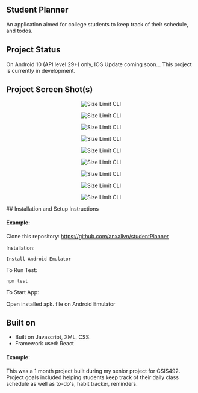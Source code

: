 ## Student Planner

An application aimed for college students to keep track of their schedule, and todos. 

## Project Status

On Android 10 (API level 29+) only, IOS Update coming soon...
This project is currently in development.

## Project Screen Shot(s)


<p align="center">
  <img src="./img/1.png" alt="Size Limit CLI" >
</p>
<p align="center">
  <img src="./img/2.png" alt="Size Limit CLI">
</p>
<p align="center">
  <img src="./img/3.png" alt="Size Limit CLI" >
</p>
<p align="center">
  <img src="./img/4.png" alt="Size Limit CLI" >
</p>
<p align="center">
  <img src="./img/5.png" alt="Size Limit CLI" >
</p>
<p align="center">
  <img src="./img/6.png" alt="Size Limit CLI" >
</p>
<p align="center">
  <img src="./img/7.png" alt="Size Limit CLI" >
</p>
<p align="center">
  <img src="./img/8.png" alt="Size Limit CLI" >
</p>
<p align="center">
  <img src="./img/9.png" alt="Size Limit CLI" >
</p>
## Installation and Setup Instructions

#### Example:  

Clone this repository: https://github.com/anxalivn/studentPlanner

Installation:

`Install Android Emulator`

To Run Test:  

`npm test`  

To Start App:

Open installed apk. file on Android Emulator

## Built on

  - Built on Javascript, XML, CSS.
  - Framework used: React
    

#### Example:  

This was a 1 month project built during my senior project for CSIS492. Project goals included helping students keep track of their daily class schedule as well as to-do's, habit tracker, reminders.
